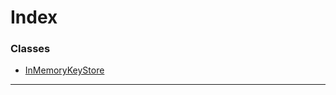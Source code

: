 

# Index

### Classes

* [InMemoryKeyStore](../classes/_key_stores_in_memory_key_store_.inmemorykeystore.md)

---


